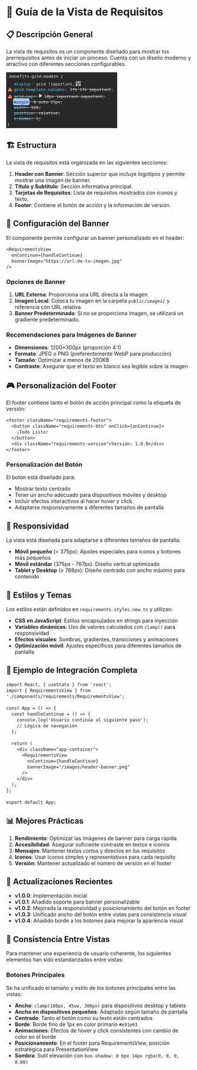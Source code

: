 # 📝 Guía de la Vista de Requisitos

## 📋 Descripción General

La vista de requisitos es un componente diseñado para mostrar los prerrequisitos antes de iniciar un proceso. Cuenta con un diseño moderno y atractivo con diferentes secciones configurables.

![Vista de Requisitos](../image/INTEGRATION_GUIDE/1754528913480.png)

## 🏗️ Estructura

La vista de requisitos está organizada en las siguientes secciones:

1. **Header con Banner**: Sección superior que incluye logotipos y permite mostrar una imagen de banner.
2. **Título y Subtítulo**: Sección informativa principal.
3. **Tarjetas de Requisitos**: Lista de requisitos mostrados con iconos y texto.
4. **Footer**: Contiene el botón de acción y la información de versión.

## 🔧 Configuración del Banner

El componente permite configurar un banner personalizado en el header:

```tsx
<RequirementsView 
  onContinue={handleContinue} 
  bannerImage="https://url-de-tu-imagen.jpg" 
/>
```

### Opciones de Banner

1. **URL Externa**: Proporciona una URL directa a la imagen.
2. **Imagen Local**: Coloca tu imagen en la carpeta `public/images/` y referencia con URL relativa.
3. **Banner Predeterminado**: Si no se proporciona imagen, se utilizará un gradiente predeterminado.

### Recomendaciones para Imágenes de Banner

- **Dimensiones**: 1200×300px (proporción 4:1)
- **Formato**: JPEG o PNG (preferentemente WebP para producción)
- **Tamaño**: Optimizar a menos de 200KB
- **Contraste**: Asegurar que el texto en blanco sea legible sobre la imagen

## 🎮 Personalización del Footer

El footer contiene tanto el botón de acción principal como la etiqueta de versión:

```tsx
<footer className="requirements-footer">
  <button className="requirements-btn" onClick={onContinue}>
    ¡Todo Listo!
  </button>
  <div className="requirements-version">Versión: 1.0.0</div>
</footer>
```

### Personalización del Botón

El botón está diseñado para:
- Mostrar texto centrado
- Tener un ancho adecuado para dispositivos móviles y desktop
- Incluir efectos interactivos al hacer hover y click
- Adaptarse responsivamente a diferentes tamaños de pantalla

## 📱 Responsividad

La vista está diseñada para adaptarse a diferentes tamaños de pantalla:

- **Móvil pequeño** (< 375px): Ajustes especiales para iconos y botones más pequeños
- **Móvil estándar** (375px - 767px): Diseño vertical optimizado
- **Tablet y Desktop** (≥ 768px): Diseño centrado con ancho máximo para contenido

## 🌈 Estilos y Temas

Los estilos están definidos en `requirements.styles.new.ts` y utilizan:

- **CSS en JavaScript**: Estilos encapsulados en strings para inyección
- **Variables dinámicas**: Uso de valores calculados con `clamp()` para responsividad
- **Efectos visuales**: Sombras, gradientes, transiciones y animaciones
- **Optimización móvil**: Ajustes específicos para diferentes tamaños de pantalla

## 🧩 Ejemplo de Integración Completa

```tsx
import React, { useState } from 'react';
import { RequirementsView } from './components/requirements/RequirementsView';

const App = () => {
  const handleContinue = () => {
    console.log('Usuario continúa al siguiente paso');
    // Lógica de navegación
  };

  return (
    <div className="app-container">
      <RequirementsView 
        onContinue={handleContinue}
        bannerImage="/images/header-banner.png" 
      />
    </div>
  );
};

export default App;
```

## 📊 Mejores Prácticas

1. **Rendimiento**: Optimizar las imágenes de banner para carga rápida
2. **Accesibilidad**: Asegurar suficiente contraste en textos e iconos
3. **Mensajes**: Mantener textos cortos y directos en los requisitos
4. **Iconos**: Usar iconos simples y representativos para cada requisito
5. **Versión**: Mantener actualizado el número de versión en el footer

## 🔄 Actualizaciones Recientes

- **v1.0.0**: Implementación inicial
- **v1.0.1**: Añadido soporte para banner personalizable
- **v1.0.2**: Mejorada la responsividad y posicionamiento del botón en footer
- **v1.0.3**: Unificado ancho del botón entre vistas para consistencia visual
- **v1.0.4**: Añadido borde a los botones para mejorar la apariencia visual

## 🔄 Consistencia Entre Vistas

Para mantener una experiencia de usuario coherente, los siguientes elementos han sido estandarizados entre vistas:

### Botones Principales

Se ha unificado el tamaño y estilo de los botones principales entre las vistas:

- **Ancho**: `clamp(180px, 45vw, 300px)` para dispositivos desktop y tablets
- **Ancho en dispositivos pequeños**: Adaptado según tamaño de pantalla
- **Centrado**: Tanto el botón como su texto están centrados
- **Borde**: Borde fino de 1px en color primario `#e91e63`
- **Animaciones**: Efectos de hover y click consistentes con cambio de color en el borde
- **Posicionamiento**: En el footer para RequirementsView, posición estratégica para PresentationView
- **Sombra**: Sutil elevación con `box-shadow: 0 6px 14px rgba(0, 0, 0, 0.08)`

